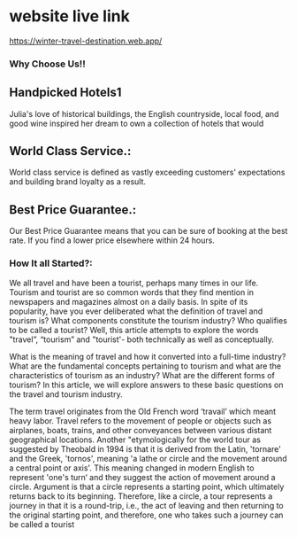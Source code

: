 # website live link
https://winter-travel-destination.web.app/


### Why Choose Us!!

## Handpicked Hotels1

Julia's love of historical buildings, the English countryside, local food, and good wine inspired her dream to own a collection of hotels that would


## World Class Service.: 

World class service is defined as vastly exceeding customers' expectations and building brand loyalty as a result.



## Best Price Guarantee.:
Our Best Price Guarantee means that you can be sure of booking at the best rate. If you find a lower price elsewhere within 24 hours.

### How It all Started?:

We all travel and have been a tourist, perhaps many times in our life. Tourism and tourist are so common words that they find mention in newspapers and magazines almost on a daily basis. In spite of its popularity, have you ever deliberated what the definition of travel and tourism is? What components constitute the tourism industry? Who qualifies to be called a tourist? Well, this article attempts to explore the words "travel”, “tourism” and "tourist'- both technically as well as conceptually.

What is the meaning of travel and how it converted into a full-time industry? What are the fundamental concepts pertaining to tourism and what are the characteristics of tourism as an industry? What are the different forms of tourism? In this article, we will explore answers to these basic questions on the travel and tourism industry.

The term travel originates from the Old French word ‘travail’ which meant heavy labor. Travel refers to the movement of people or objects such as airplanes, boats, trains, and other conveyances between various distant geographical locations. Another "etymologically for the world tour as suggested by Theobald in 1994 is that it is derived from the Latin, 'tornare' and the Greek, 'tornos', meaning 'a lathe or circle and the movement around a central point or axis'. This meaning changed in modern English to represent 'one's turn‘ and they suggest the action of movement around a circle. Argument is that a circle represents a starting point, which ultimately returns back to its beginning. Therefore, like a circle, a tour represents a journey in that it is a round-trip, i.e., the act of leaving and then returning to the original starting point, and therefore, one who takes such a journey can be called a tourist